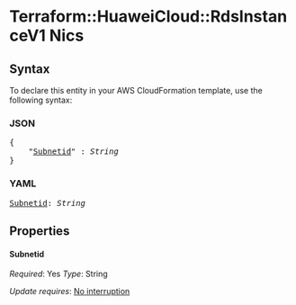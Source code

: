 # Terraform::HuaweiCloud::RdsInstanceV1 Nics

## Syntax

To declare this entity in your AWS CloudFormation template, use the following syntax:

### JSON

<pre>
{
    "<a href="#subnetid" title="Subnetid">Subnetid</a>" : <i>String</i>
}
</pre>

### YAML

<pre>
<a href="#subnetid" title="Subnetid">Subnetid</a>: <i>String</i>
</pre>

## Properties

#### Subnetid

_Required_: Yes
_Type_: String

_Update requires_: [No interruption](https://docs.aws.amazon.com/AWSCloudFormation/latest/UserGuide/using-cfn-updating-stacks-update-behaviors.html#update-no-interrupt)

